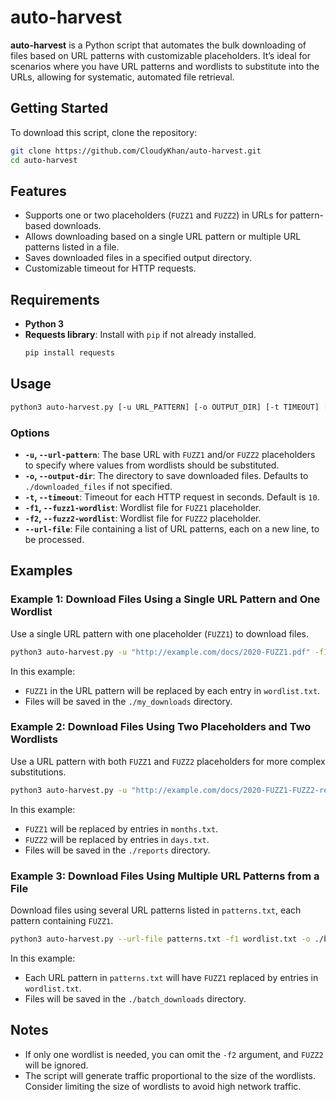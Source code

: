 # auto-harvest

**auto-harvest** is a Python script that automates the bulk downloading of files based on URL patterns with customizable placeholders. It’s ideal for scenarios where you have URL patterns and wordlists to substitute into the URLs, allowing for systematic, automated file retrieval.

## Getting Started

To download this script, clone the repository:

```bash
git clone https://github.com/CloudyKhan/auto-harvest.git
cd auto-harvest
```

## Features

- Supports one or two placeholders (`FUZZ1` and `FUZZ2`) in URLs for pattern-based downloads.
- Allows downloading based on a single URL pattern or multiple URL patterns listed in a file.
- Saves downloaded files in a specified output directory.
- Customizable timeout for HTTP requests.

## Requirements

- **Python 3**
- **Requests library**: Install with `pip` if not already installed.
  ```bash
  pip install requests
  ```

## Usage

```bash
python3 auto-harvest.py [-u URL_PATTERN] [-o OUTPUT_DIR] [-t TIMEOUT] [-f1 FUZZ1_WORDLIST] [-f2 FUZZ2_WORDLIST] [--url-file URL_FILE]
```

### Options

- **`-u`, `--url-pattern`**: The base URL with `FUZZ1` and/or `FUZZ2` placeholders to specify where values from wordlists should be substituted.
- **`-o`, `--output-dir`**: The directory to save downloaded files. Defaults to `./downloaded_files` if not specified.
- **`-t`, `--timeout`**: Timeout for each HTTP request in seconds. Default is `10`.
- **`-f1`, `--fuzz1-wordlist`**: Wordlist file for `FUZZ1` placeholder.
- **`-f2`, `--fuzz2-wordlist`**: Wordlist file for `FUZZ2` placeholder.
- **`--url-file`**: File containing a list of URL patterns, each on a new line, to be processed.

## Examples

### Example 1: Download Files Using a Single URL Pattern and One Wordlist
Use a single URL pattern with one placeholder (`FUZZ1`) to download files.

```bash
python3 auto-harvest.py -u "http://example.com/docs/2020-FUZZ1.pdf" -f1 wordlist.txt -o ./my_downloads
```

In this example:
- `FUZZ1` in the URL pattern will be replaced by each entry in `wordlist.txt`.
- Files will be saved in the `./my_downloads` directory.

### Example 2: Download Files Using Two Placeholders and Two Wordlists
Use a URL pattern with both `FUZZ1` and `FUZZ2` placeholders for more complex substitutions.

```bash
python3 auto-harvest.py -u "http://example.com/docs/2020-FUZZ1-FUZZ2-report.pdf" -f1 months.txt -f2 days.txt -o ./reports
```

In this example:
- `FUZZ1` will be replaced by entries in `months.txt`.
- `FUZZ2` will be replaced by entries in `days.txt`.
- Files will be saved in the `./reports` directory.

### Example 3: Download Files Using Multiple URL Patterns from a File
Download files using several URL patterns listed in `patterns.txt`, each pattern containing `FUZZ1`.

```bash
python3 auto-harvest.py --url-file patterns.txt -f1 wordlist.txt -o ./batch_downloads
```

In this example:
- Each URL pattern in `patterns.txt` will have `FUZZ1` replaced by entries in `wordlist.txt`.
- Files will be saved in the `./batch_downloads` directory.

## Notes

- If only one wordlist is needed, you can omit the `-f2` argument, and `FUZZ2` will be ignored.
- The script will generate traffic proportional to the size of the wordlists. Consider limiting the size of wordlists to avoid high network traffic.
